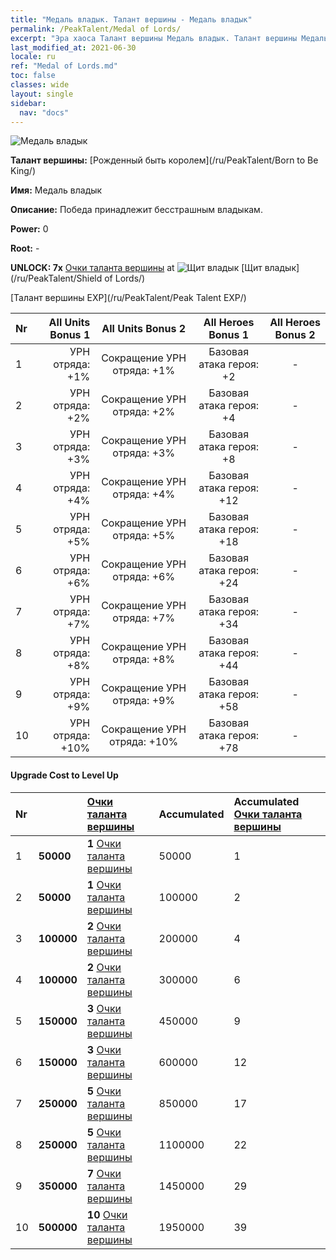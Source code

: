 ```yaml
---
title: "Медаль владык. Талант вершины - Медаль владык"
permalink: /PeakTalent/Medal of Lords/
excerpt: "Эра хаоса Талант вершины Медаль владык. Талант вершины Медаль владык. Медаль владык"
last_modified_at: 2021-06-30
locale: ru
ref: "Medal of Lords.md"
toc: false
classes: wide
layout: single
sidebar:
  nav: "docs"
---
```


  ![Медаль владык](/images/pt/talent_4303.png)

  **Талант вершины:** [Рожденный быть королем](/ru/PeakTalent/Born to Be King/)

  **Имя:** Медаль владык

  **Описание:** Победа принадлежит бесстрашным владыкам.

  **Power:** 0

  **Root:** -

  **UNLOCK: 7x** [Очки таланта вершины](/ItemsRU/con_934/) at ![Щит владык](/images/pt/talent_4302.png) [Щит владык](/ru/PeakTalent/Shield of Lords/)

  [Талант вершины EXP](/ru/PeakTalent/Peak Talent EXP/)

  | Nr | All Units Bonus 1 | All Units Bonus 2 | All Heroes Bonus 1 | All Heroes Bonus 2 |
  |:---|--------------:|:-------------:|:-------------:|:-------------:|
  | 1 | УРН отряда: +1% | Сокращение УРН отряда: +1% | Базовая атака героя: +2 | - |
  | 2 | УРН отряда: +2% | Сокращение УРН отряда: +2% | Базовая атака героя: +4 | - |
  | 3 | УРН отряда: +3% | Сокращение УРН отряда: +3% | Базовая атака героя: +8 | - |
  | 4 | УРН отряда: +4% | Сокращение УРН отряда: +4% | Базовая атака героя: +12 | - |
  | 5 | УРН отряда: +5% | Сокращение УРН отряда: +5% | Базовая атака героя: +18 | - |
  | 6 | УРН отряда: +6% | Сокращение УРН отряда: +6% | Базовая атака героя: +24 | - |
  | 7 | УРН отряда: +7% | Сокращение УРН отряда: +7% | Базовая атака героя: +34 | - |
  | 8 | УРН отряда: +8% | Сокращение УРН отряда: +8% | Базовая атака героя: +44 | - |
  | 9 | УРН отряда: +9% | Сокращение УРН отряда: +9% | Базовая атака героя: +58 | - |
  | 10 | УРН отряда: +10% | Сокращение УРН отряда: +10% | Базовая атака героя: +78 | - |


#### Upgrade Cost to Level Up

  | Nr | <i class="fas fa-coins"/> | [Очки таланта вершины](/ItemsRU/con_934/) | Accumulated <i class="fas fa-coins"/> | Accumulated [Очки таланта вершины](/ItemsRU/con_934/) |
  |:---|:--------------|:-------------|:-------------|:-------------|
  | 1 | **50000** | **1** [Очки таланта вершины](/ItemsRU/con_934/) | 50000 | 1 |
  | 2 | **50000** | **1** [Очки таланта вершины](/ItemsRU/con_934/) | 100000 | 2 |
  | 3 | **100000** | **2** [Очки таланта вершины](/ItemsRU/con_934/) | 200000 | 4 |
  | 4 | **100000** | **2** [Очки таланта вершины](/ItemsRU/con_934/) | 300000 | 6 |
  | 5 | **150000** | **3** [Очки таланта вершины](/ItemsRU/con_934/) | 450000 | 9 |
  | 6 | **150000** | **3** [Очки таланта вершины](/ItemsRU/con_934/) | 600000 | 12 |
  | 7 | **250000** | **5** [Очки таланта вершины](/ItemsRU/con_934/) | 850000 | 17 |
  | 8 | **250000** | **5** [Очки таланта вершины](/ItemsRU/con_934/) | 1100000 | 22 |
  | 9 | **350000** | **7** [Очки таланта вершины](/ItemsRU/con_934/) | 1450000 | 29 |
  | 10 | **500000** | **10** [Очки таланта вершины](/ItemsRU/con_934/) | 1950000 | 39 |
